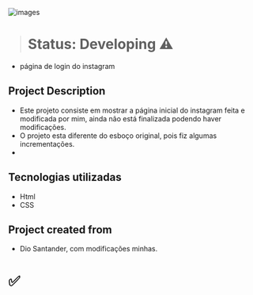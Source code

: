 ![images](https://user-images.githubusercontent.com/106880265/179860330-9b0f27b4-ba9d-49a5-a564-ad3bd49dd2e2.png)


> # Status: Developing ⚠️

* página de login do instagram

## Project Description
* Este projeto consiste em mostrar a página inicial do instagram feita e modificada por mim, ainda não está finalizada podendo haver modificações.
* O projeto esta diferente do esboço original, pois fiz algumas incrementações.
* 
## Tecnologias utilizadas
* Html
* CSS


## Project created from
* Dio Santander, com modificações minhas.
# ✅
